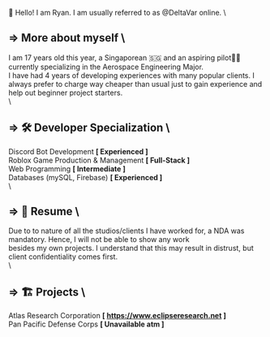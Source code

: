 👋 Hello! I am Ryan. I am usually referred to as @DeltaVar online.  \
## => More about myself  \
I am 17 years old this year, a Singaporean &#x1f1f8;&#x1f1ec; and an aspiring pilot🧑‍✈️currently specializing in the Aerospace Engineering Major.  \
I have had 4 years of developing experiences with many popular clients. I always prefer to charge way cheaper than usual just to gain experience and help out beginner project starters.  \
  \
## => 🛠️ Developer Specialization  \
Discord Bot Development **[ Experienced ]**  \
Roblox Game Production & Management **[ Full-Stack ]**  \
Web Programming **[ Intermediate ]**  \
Databases (mySQL, Firebase) **[ Experienced ]**  \
  \
## => 📝 Resume  \
Due to to nature of all the studios/clients I have worked for, a NDA was mandatory. Hence, I will not be able to show any work  \
besides my own projects. I understand that this may result in distrust, but client confidentiality comes first.  \
  \
## => 🏗️ Projects  \
Atlas Research Corporation **[ https://www.eclipseresearch.net ]**  \
Pan Pacific Defense Corps **[ Unavailable atm ]**

<!---
DeltaVar/DeltaVar is a ✨ special ✨ repository because its `README.md` (this file) appears on your GitHub profile.
You can click the Preview link to take a look at your changes.
--->
